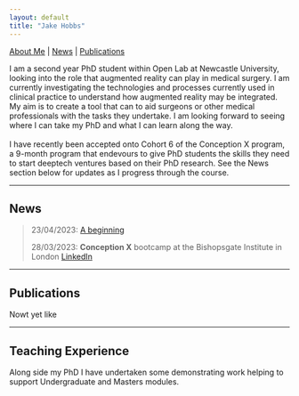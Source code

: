 ```yaml
---
layout: default
title: "Jake Hobbs"
---
```


[About Me](./about) | [News](./news) | [Publications](./publications)

I am a second year PhD student within Open Lab at Newcastle University, looking into the role that augmented reality can play in medical surgery. I am currently investigating the technologies and processes currently used in clinical practice to understand how augmented reality may be integrated. My aim is to create a tool that can to aid surgeons or other medical professionals with the tasks they undertake. I am looking forward to seeing where I can take my PhD and what I can learn along the way.
<br>
<br>
I have recently been accepted onto Cohort 6 of the Conception X program, a 9-month program that endevours to give PhD students the skills they need to start deeptech ventures based on their PhD research. See the News section below for updates as I progress through the course.
<br>
<!-- I also write on Substack weekly about anything and everything I can. -->

---

## News

> 23/04/2023: [A beginning](https://open.substack.com/pub/jacobhobbs1/p/square-one?r=22obpx&utm_campaign=post&utm_medium=email)
>
> 28/03/2023: **Conception X** bootcamp at the Bishopsgate Institute in London [LinkedIn](https://www.linkedin.com/feed/update/urn:li:activity:7051867676494696448/)

---

## Publications

Nowt yet like

<!-- [See All Publications](./publications) -->

---

## Teaching Experience

Along side my PhD I have undertaken some demonstrating work helping to support Undergraduate and Masters modules. 

